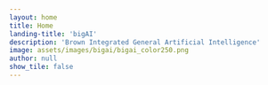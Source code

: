 ```yaml
---
layout: home
title: Home
landing-title: 'bigAI'
description: 'Brown Integrated General Artificial Intelligence'
image: assets/images/bigai/bigai_color250.png
author: null
show_tile: false
---
```

